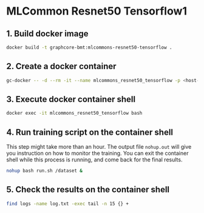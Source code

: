 # MLCommon Resnet50 Tensorflow1

## 1. Build docker image


```bash
docker build -t graphcore-bmt:mlcommons-resnet50-tensorflow .
```

## 2. Create a docker container

```bash
gc-docker -- -d --rm -it --name mlcommons_resnet50_tensorflow -p <host-port>:<container-port> -v <imagenet-tfrecord-path>:/dataset graphcore-bmt:mlcommons-resnet50-tensorflow
```

## 3. Execute docker container shell

```bash
docker exec -it mlcommons_resnet50_tensorflow bash
```

## 4. Run training script on the container shell

This step might take more than an hour. The output file `nohup.out` will give you instruction on how to monitor the training.
You can exit the container shell while this process is running, and come back for the final results.

```bash
nohup bash run.sh /dataset &
```

## 5. Check the results on the container shell

```bash
find logs -name log.txt -exec tail -n 15 {} +
```

